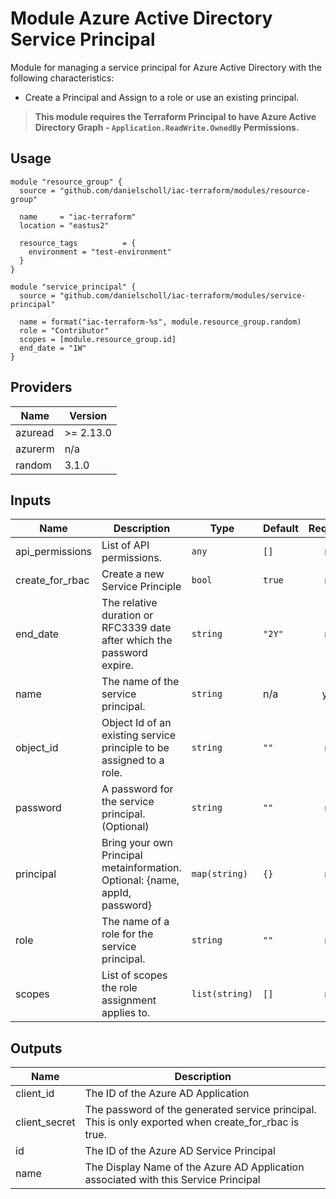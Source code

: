 # Module Azure Active Directory Service Principal

Module for managing a service principal for Azure Active Directory with the following characteristics:

- Create a Principal and Assign to a role or use an existing principal.

> __This module requires the Terraform Principal to have Azure Active Directory Graph - `Application.ReadWrite.OwnedBy` Permissions.__


## Usage

```
module "resource_group" {
  source = "github.com/danielscholl/iac-terraform/modules/resource-group"

  name     = "iac-terraform"
  location = "eastus2"

  resource_tags          = {
    environment = "test-environment"
  }
}

module "service_principal" {
  source = "github.com/danielscholl/iac-terraform/modules/service-principal"

  name = format("iac-terraform-%s", module.resource_group.random)
  role = "Contributor"
  scopes = [module.resource_group.id]
  end_date = "1W"
}
```

<!--- BEGIN_TF_DOCS --->
## Providers

| Name | Version |
|------|---------|
| azuread | >= 2.13.0 |
| azurerm | n/a |
| random | 3.1.0 |

## Inputs

| Name | Description | Type | Default | Required |
|------|-------------|------|---------|:-----:|
| api\_permissions | List of API permissions. | `any` | `[]` | no |
| create\_for\_rbac | Create a new Service Principle | `bool` | `true` | no |
| end\_date | The relative duration or RFC3339 date after which the password expire. | `string` | `"2Y"` | no |
| name | The name of the service principal. | `string` | n/a | yes |
| object\_id | Object Id of an existing service principle to be assigned to a role. | `string` | `""` | no |
| password | A password for the service principal. (Optional) | `string` | `""` | no |
| principal | Bring your own Principal metainformation. Optional: {name, appId, password} | `map(string)` | `{}` | no |
| role | The name of a role for the service principal. | `string` | `""` | no |
| scopes | List of scopes the role assignment applies to. | `list(string)` | `[]` | no |

## Outputs

| Name | Description |
|------|-------------|
| client\_id | The ID of the Azure AD Application |
| client\_secret | The password of the generated service principal. This is only exported when create\_for\_rbac is true. |
| id | The ID of the Azure AD Service Principal |
| name | The Display Name of the Azure AD Application associated with this Service Principal |
<!--- END_TF_DOCS --->
